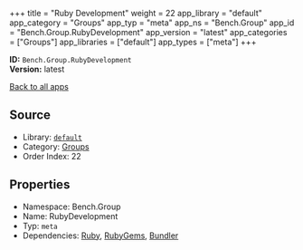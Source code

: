 ﻿+++
title = "Ruby Development"
weight = 22
app_library = "default"
app_category = "Groups"
app_typ = "meta"
app_ns = "Bench.Group"
app_id = "Bench.Group.RubyDevelopment"
app_version = "latest"
app_categories = ["Groups"]
app_libraries = ["default"]
app_types = ["meta"]
+++

**ID:** `Bench.Group.RubyDevelopment`  
**Version:** latest  
<!--more-->

[Back to all apps](/apps/)

## Source

* Library: [`default`](/app_libraries/default)
* Category: [Groups](/app_categories/groups)
* Order Index: 22

## Properties

* Namespace: Bench.Group
* Name: RubyDevelopment
* Typ: `meta`
* Dependencies: [Ruby](/apps/Bench.Ruby), [RubyGems](/apps/Bench.RubyGems), [Bundler](/apps/Bench.Bundler)

